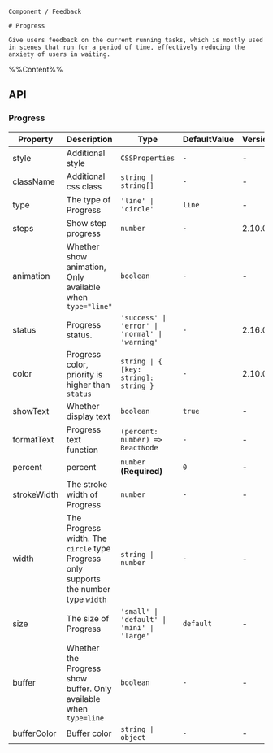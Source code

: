 `````
Component / Feedback

# Progress

Give users feedback on the current running tasks, which is mostly used in scenes that run for a period of time, effectively reducing the anxiety of users in waiting.
`````

%%Content%%

## API

### Progress

|Property|Description|Type|DefaultValue|Version|
|---|---|---|---|---|
|style|Additional style|`CSSProperties`|`-`|-|
|className|Additional css class|`string \| string[]`|`-`|-|
|type|The type of Progress|`'line' \| 'circle'`|`line`|-|
|steps|Show step progress|`number`|`-`|2.10.0|
|animation|Whether show animation, Only available when `type="line"`|`boolean`|`-`|-|
|status|Progress status.|`'success' \| 'error' \| 'normal' \| 'warning'`|`-`|2.16.0|
|color|Progress color, priority is higher than `status`|`string \| { [key: string]: string }`|`-`|2.10.0|
|showText|Whether display text|`boolean`|`true`|-|
|formatText|Progress text function|`(percent: number) => ReactNode`|`-`|-|
|percent|percent|`number` **(Required)**|`0`|-|
|strokeWidth|The stroke width of Progress|`number`|`-`|-|
|width|The Progress width. The `circle` type Progress only supports the number type `width`|`string \| number`|`-`|-|
|size|The size of Progress|`'small' \| 'default' \| 'mini' \| 'large'`|`default`|-|
|buffer|Whether the Progress show buffer. Only available when `type=line`|`boolean`|`-`|-|
|bufferColor|Buffer color|`string \| object`|`-`|-|

